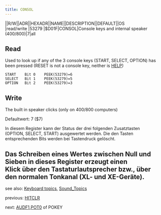 ```yaml
---
title: CONSOL
---
```

||R/W||ADR||HEXADR||NAME||DESCRIPTION||DEFAULT||OS  
|read/write |53279 |$D01F|CONSOL|Console keys and internal speaker (400/800)|7|all  
  
## Read  
Used to look up if any of the 3 console keys (START, SELECT, OPTION) has been pressed (RESET is not a console key, neither is [HELP](../HELPFG/index.md))  
  
```
START    Bit 0    PEEK(53279)=6
SELECT   Bit 1    PEEK(53279)=5
OPTION   Bit 2    PEEK(53279)=3
```
  
  
## Write  
The built in speaker clicks (only on 400/800 computers)  
  
Defaultwert: 7 ($7)  
  
In diesem Register kann der Status der drei folgenden Zusatztasten (OPTION, SELECT, START) ausgewertet werden. Die den Tasten entsprechenden Bits werden bei Tastendruck gelöscht.  
  
Das Schreiben eines Wertes zwischen Null und Sieben in dieses Register erzeugt einen  
Klick über den Tastaturlautsprecher bzw., über den normalen Tonkanal (XL- und XE-Geräte).  
---
see also: [Keyboard topics](../Keyboard_topics/index.md), [Sound_Topics](../Sound_Topics/index.md)  
  
previous: [HITCLR](../HITCLR/index.md)  
  
next: [AUDF1](../AUDF1/index.md),[POT0](../POT0/index.md) of POKEY  
